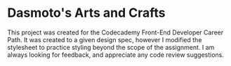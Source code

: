 # Dasmoto's Arts and Crafts

This project was created for the Codecademy Front-End Developer Career Path. It was created to a given design spec, however I modified the stylesheet to practice styling beyond the scope of the assignment. I am always looking for feedback, and appreciate any code review suggestions.
